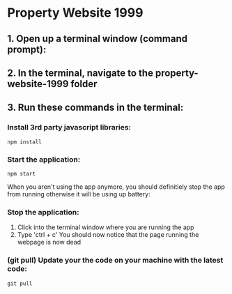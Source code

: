 # Property Website 1999

## 1. Open up a terminal window (command prompt):

## 2. In the terminal, navigate to the property-website-1999 folder

## 3. Run these commands in the terminal:

### Install 3rd party javascript libraries:

```
npm install
```

### Start the application:
```
npm start
```

When you aren't using the app anymore, you should definitiely stop the app from running otherwise it will be using up battery:

### Stop the application:
1. Click into the terminal window where you are running the app 
1. Type 'ctrl + c' You should now notice that the page running the webpage is now dead


### (git pull) Update your the code on your machine with the latest code:
```
git pull
```